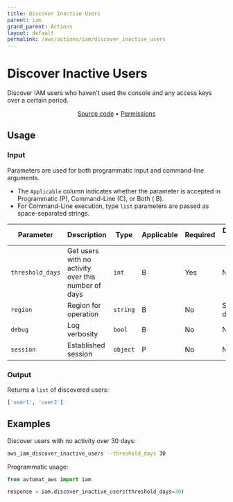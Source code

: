 ```yaml
---
title: Discover Inactive Users
parent: iam
grand_parent: Actions
layout: default
permalink: /aws/actions/iam/discover_inactive_users
---
```


# Discover Inactive Users

Discover IAM users who haven't used the console and any access keys over a certain period.<br/>

<p align="center">
   <a href="https://github.com/avtomat-hub/avtomat-aws/tree/main/avtomat_aws/iam/discover_inactive_users.py">Source code</a> •
   <a href="/aws/permissions/iam/discover_inactive_users">Permissions</a>
</p>

## Usage

### Input

Parameters are used for both programmatic input and command-line arguments.<br/>

- The `Applicable` column indicates whether the parameter is accepted in Programmatic (P), Command-Line (C), or Both (
  B).<br/>
- For Command-Line execution, type `list` parameters are passed as space-separated strings.

| Parameter        | Description                                         | Type     | Applicable | Required | Default value   |
|------------------|-----------------------------------------------------|----------|------------|----------|-----------------|
| `threshold_days` | Get users with no activity over this number of days | `int`    | B          | Yes      | None            |
| `region`         | Region for operation                                | `string` | B          | No       | Session default |
| `debug`          | Log verbosity                                       | `bool`   | B          | No       | None            |
| `session`        | Established session                                 | `object` | P          | No       | None            |

### Output

Returns a `list` of discovered users:

```python
['user1', 'user2']
```

## Examples

Discover users with no activity over 30 days:

```bash
aws_iam_discover_inactive_users --threshold_days 30
```

Programmatic usage:

```python
from avtomat_aws import iam

response = iam.discover_inactive_users(threshold_days=30)
```